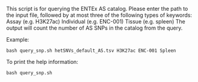 This script is for querying the ENTEx AS catalog.
Please enter the path to the input file, followed by at most three of the following types of keywords:
      Assay (e.g. H3K27ac)
      Individual (e.g. ENC-001)
      Tissue (e.g. spleen)
The output will count the number of AS SNPs in the catalog from the query.

Example:
```
bash query_snp.sh hetSNVs_default_AS.tsv H3K27ac ENC-001 Spleen
```

To print the help information:
```
bash query_snp.sh 
```
